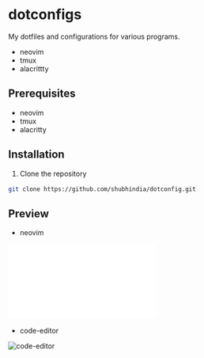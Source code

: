 # dotconfigs
My dotfiles and configurations for various programs.
- neovim
- tmux
- alacrittty

## Prerequisites
- neovim
- tmux
- alacritty

## Installation
1. Clone the repository
```bash
git clone https://github.com/shubhindia/dotconfig.git
```
## Preview
- neovim

![nvim-preview](img/nvim-preview.img)

- code-editor

![code-editor](img/code-editor.gif)

